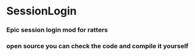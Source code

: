 # SessionLogin
### Epic session login mod for ratters
### open source you can check the code and compile it yourself
